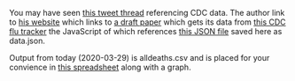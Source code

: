 You may have seen [this tweet thread](https://twitter.com/SidSanghi/status/1244268782341799938) referencing CDC data. The author link to [his website](https://www.sidsanghi.com/) which links to [a draft paper](https://www.dropbox.com/s/2y2gvh2q7axdzz2/COVID-19_UnintendedConsequences.pdf?dl=0) which gets its data from [this CDC flu tracker](https://gis.cdc.gov/grasp/fluview/mortality.html) the JavaScript of which references [this JSON file](https://gis.cdc.gov/grasp/flu7/GetPhase07InitApp?appVersion=Public) saved here as data.json.

Output from today (2020-03-29) is alldeaths.csv and is placed for your convience in [this spreadsheet](https://docs.google.com/spreadsheets/d/1OfSLQpliHEGvxZE5lzAJ_x7Gk-_0H6Yhk3Wf3XXDDw8/edit#gid=1393764703) along with a graph.